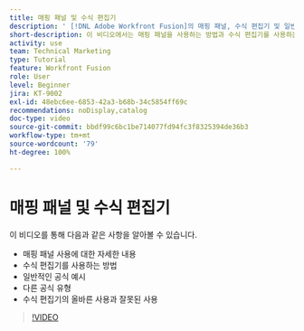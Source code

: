 ```yaml
---
title: 매핑 패널 및 수식 편집기
description: ' [!DNL Adobe Workfront Fusion]의 매핑 패널, 수식 편집기 및 일반적인 공식 예시 사용에 대해 자세히 알아봅니다.'
short-description: 이 비디오에서는 매핑 패널을 사용하는 방법과 수식 편집기를 사용하는 방법에 대해 자세히 알아봅니다.
activity: use
team: Technical Marketing
type: Tutorial
feature: Workfront Fusion
role: User
level: Beginner
jira: KT-9002
exl-id: 48ebc6ee-6853-42a3-b68b-34c5854ff69c
recommendations: noDisplay,catalog
doc-type: video
source-git-commit: bbdf99c6bc1be714077fd94fc3f8325394de36b3
workflow-type: tm+mt
source-wordcount: '79'
ht-degree: 100%

---
```


# 매핑 패널 및 수식 편집기

이 비디오를 통해 다음과 같은 사항을 알아볼 수 있습니다.

* 매핑 패널 사용에 대한 자세한 내용
* 수식 편집기를 사용하는 방법
* 일반적인 공식 예시
* 다른 공식 유형
* 수식 편집기의 올바른 사용과 잘못된 사용

>[!VIDEO](https://video.tv.adobe.com/v/335262/?quality=12&learn=on&enablevpops=1)
